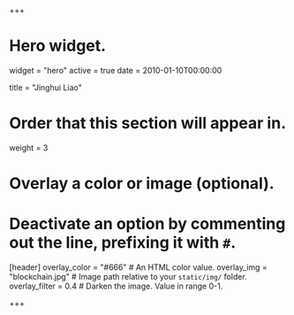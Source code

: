 +++
# Hero widget.
widget = "hero"
active = true
date = 2010-01-10T00:00:00

title = "Jinghui Liao"

# Order that this section will appear in.
weight = 3

# Overlay a color or image (optional).
#   Deactivate an option by commenting out the line, prefixing it with `#`.
[header]
  overlay_color = "#666"  # An HTML color value.
  overlay_img = "blockchain.jpg"  # Image path relative to your `static/img/` folder.
 overlay_filter = 0.4  # Darken the image. Value in range 0-1.
 
+++